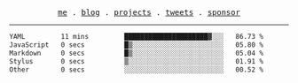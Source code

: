 <p align="center">
  <samp>
    <a href="https://everfu.cn">me</a> .
    <a href="https://bloh.everfu.cn">blog</a> .
    <a href="https://everfu.cn/projects/">projects</a> .
    <a href="https://twitter.com/everfu8">tweets</a> .
    <a href="https://ko-fi.com/everfu">sponsor</a>
  </samp>
</p>

---

<!--START_SECTION:waka-->

```txt
YAML         11 mins         █████████████████████▓░░░   86.73 %
JavaScript   0 secs          █▒░░░░░░░░░░░░░░░░░░░░░░░   05.80 %
Markdown     0 secs          █▒░░░░░░░░░░░░░░░░░░░░░░░   05.04 %
Stylus       0 secs          ▒░░░░░░░░░░░░░░░░░░░░░░░░   01.91 %
Other        0 secs          ░░░░░░░░░░░░░░░░░░░░░░░░░   00.52 %
```

<!--END_SECTION:waka-->

